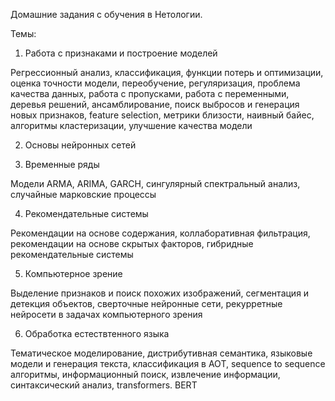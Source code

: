 Домашние задания с обучения в Нетологии.

Темы: 
1. Работа с признаками и построение моделей
   
Регрессионный анализ, классификация, функции потерь и оптимизации, оценка точности модели, переобучение, регуляризация, проблема качества данных, работа с пропусками, работа с переменными, деревья решений, ансамблирование, поиск выбросов и генерация новых признаков, feature selection, метрики близости, наивный байес, алгоритмы кластеризации, улучшение качества модели

2. Основы нейронных сетей

3. Временные ряды
   
Модели ARMA, ARIMA, GARCH, сингулярный спектральный анализ, случайные марковские процессы

4. Рекомендательные системы

Рекомендации на основе содержания, коллаборативная фильтрация, рекомендации на основе скрытых факторов, гибридные рекомендательные системы

5. Компьютерное зрение

Выделение признаков и поиск похожих изображений, сегментация и детекция объектов, сверточные нейронные сети, рекурретные нейросети в задачах компьютерного зрения

6. Обработка естествтенного языка

Тематическое моделирование, дистрибутивная семантика, языковые модели и генерация текста, классификация в АОТ, sequence to sequence алгоритмы, информационный поиск, извлечение информации, синтаксический анализ, transformers. BERT

